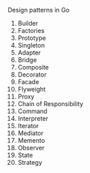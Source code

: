 Design patterns in Go

1) Builder
2) Factories
3) Prototype
4) Singleton
5) Adapter
6) Bridge
7) Composite
8) Decorator
9) Facade
10) Flyweight
11) Proxy
12) Chain of Responsibility
13) Command
14) Interpreter
15) Iterator
16) Mediator
17) Memento
18) Observer
19) State
20) Strategy